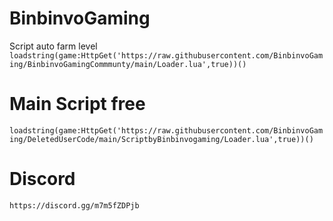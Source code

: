 # BinbinvoGaming
Script auto farm level ```loadstring(game:HttpGet('https://raw.githubusercontent.com/BinbinvoGaming/BinbinvoGamingCommmunty/main/Loader.lua',true))()```
# Main Script free
```loadstring(game:HttpGet('https://raw.githubusercontent.com/BinbinvoGaming/DeletedUserCode/main/ScriptbyBinbinvogaming/Loader.lua',true))()```
# Discord
```https://discord.gg/m7m5fZDPjb```
